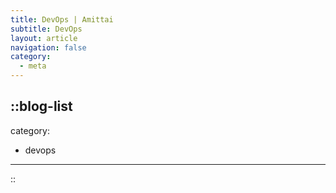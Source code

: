 ```yaml
---
title: DevOps | Amittai
subtitle: DevOps
layout: article
navigation: false
category:
  - meta
---
```


::blog-list
---
category:
  - devops
---
::
